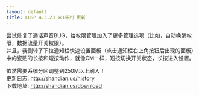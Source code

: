 ```yaml
---
layout: default
title: LOSP 4.3.23 米1系列 更新
---
```

尝试修复了通话声音BUG，给权限管理加入了更多管理选项（比如，自动唤醒权限，数据流量开关权限）。  
并且，我倒转了下拉通知栏快速设置面板（点击通知栏右上角按钮后出现的面板）中的瓷贴的长按和短按动作，就像CM一样，短按切换开关状态，长按进入设置。

<!--more-->

依然需要系统分区调整到250M以上刷入！  
更新日志: <http://shandian.us/history>  
下载地址: <http://shandian.us/download>
